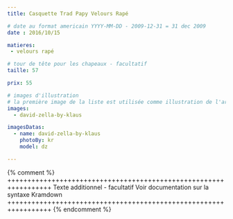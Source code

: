 ```yaml
---
title: Casquette Trad Papy Velours Rapé

# date au format americain YYYY-MM-DD - 2009-12-31 = 31 dec 2009
date : 2016/10/15

matieres:
 - velours rapé

# tour de tête pour les chapeaux - facultatif
taille: 57

prix: 55

# images d'illustration
# la première image de la liste est utilisée comme illustration de l'article dans les pages de listing.
images:
  - david-zella-by-klaus

imagesDatas:
  - name: david-zella-by-klaus
    photoBy: kr
    model: dz

---
```

{% comment %} +++++++++++++++++++++++++++++++++++++++++++++++++++++++++++++++++
              Texte additionnel - facultatif
              Voir documentation sur la syntaxe Kramdown
+++++++++++++++++++++++++++++++++++++++++++++++++++++++++++++++++ {% endcomment %}
